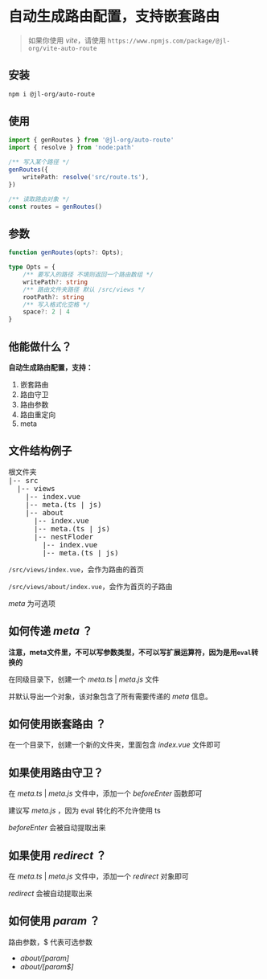 # 自动生成路由配置，支持嵌套路由

> 如果你使用 *vite*，请使用 `https://www.npmjs.com/package/@jl-org/vite-auto-route`

## 安装
```bash
npm i @jl-org/auto-route
```

## 使用
```ts
import { genRoutes } from '@jl-org/auto-route'
import { resolve } from 'node:path'

/** 写入某个路径 */
genRoutes({
    writePath: resolve('src/route.ts'),
})

/** 读取路由对象 */
const routes = genRoutes()
```

## 参数

```ts
function genRoutes(opts?: Opts);

type Opts = {
    /** 要写入的路径 不填则返回一个路由数组 */
    writePath?: string
    /** 路由文件夹路径 默认 /src/views */
    rootPath?: string
    /** 写入格式化空格 */
    space?: 2 | 4
}
```

## 他能做什么？

**自动生成路由配置，支持：**

1. 嵌套路由
2. 路由守卫
3. 路由参数
4. 路由重定向
5. meta


## 文件结构例子

<pre>
根文件夹
|-- src
  |-- views
    |-- index.vue
    |-- meta.(ts | js)
    |-- about
      |-- index.vue
      |-- meta.(ts | js)
      |-- nestFloder
        |-- index.vue
        |-- meta.(ts | js)
</pre>

`/src/views/index.vue`，会作为路由的首页

`/src/views/about/index.vue`，会作为首页的子路由

*meta* 为可选项


## 如何传递 *meta* ？

**注意，meta文件里，不可以写参数类型，不可以写扩展运算符，因为是用`eval`转换的**

在同级目录下，创建一个 *meta.ts* | *meta.js* 文件

并默认导出一个对象，该对象包含了所有需要传递的 *meta* 信息。

## 如何使用嵌套路由 ？

在一个目录下，创建一个新的文件夹，里面包含 *index.vue* 文件即可

## 如果使用路由守卫？

在 *meta.ts* | *meta.js* 文件中，添加一个 *beforeEnter* 函数即可

建议写 *meta.js* ，因为 eval 转化的不允许使用 ts

*beforeEnter* 会被自动提取出来

## 如果使用 *redirect* ？

在 *meta.ts* | *meta.js* 文件中，添加一个 *redirect* 对象即可

*redirect* 会被自动提取出来

## 如何使用 *param* ？

路由参数，$ 代表可选参数
  - *about/[param]*
  - *about/[param$]*
  